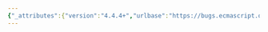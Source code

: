 ```yaml
---
{"_attributes":{"version":"4.4.4+","urlbase":"https://bugs.ecmascript.org/","maintainer":"dherman@mozilla.com"},"bug":{"bug_id":634,"creation_ts":"2012-08-29 22:23:00 -0700","short_desc":"7.5: RightBracePunctuator missing from Note","delta_ts":"2012-09-28 12:24:24 -0700","product":"Draft for 6th Edition","component":"editorial issue","version":"Rev 9: July 8, 2012 Draft","rep_platform":"All","op_sys":"All","bug_status":"RESOLVED","resolution":"FIXED","priority":"Normal","bug_severity":"minor","everconfirmed":true,"reporter":{"uid":"jmdyck","name":"Michael Dyck"},"assigned_to":{"uid":"allen","name":"Allen Wirfs-Brock"},"long_desc":[{"commentid":1540,"comment_count":0,"who":{"uid":"jmdyck","name":"Michael Dyck"},"bug_when":"2012-08-29 22:23:55 -0700","thetext":"In 7.5 \"Tokens\",\nthe Note says:\n    \"The DivPunctuator, RegularExpressionLiteral and QuasiSubstitutionTail\n    productions define tokens, but are not included in the Token production.\"\n\nI'm guessing RightBracePunctuator should be in this list."},{"commentid":1543,"comment_count":1,"who":{"uid":"allen","name":"Allen Wirfs-Brock"},"bug_when":"2012-08-30 12:58:00 -0700","thetext":"corrected in editor's draft"},{"commentid":1722,"comment_count":2,"who":{"uid":"allen","name":"Allen Wirfs-Brock"},"bug_when":"2012-09-28 12:24:24 -0700","thetext":"fixed in rev10, Sept. 27 2012 draft"}]}}
---
```

